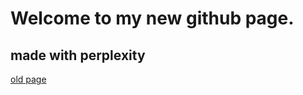 # Welcome to my new github page.
## made with perplexity


[old page](https://github.com/Minjk121/oldpageee/tree/831137551329b4258e473446a1b48e3d884b1043)
